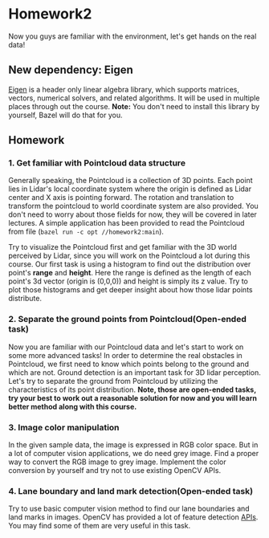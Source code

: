 # Homework2

Now you guys are familiar with the environment, let's get hands on the real data!

## New dependency: Eigen 
[Eigen](http://eigen.tuxfamily.org/index.php?title=Main_Page) is a header only linear algebra library, which supports matrices, vectors, numerical solvers, and related algorithms. It will be used in multiple places through out the course. **Note:** You don't need to install this library by yourself, Bazel will do that for you.

## Homework

### 1. Get familiar with Pointcloud data structure
Generally speaking, the Pointcloud is a collection of 3D points. Each point lies in Lidar's local coordinate system where the origin is defined as Lidar center and X axis is pointing forward. The rotation and translation to transform the pointcloud to world coordinate system are also provided. You don't need to worry about those fields for now, they will be covered in later lectures. A simple application has been provided to read the Pointcloud from file (`bazel run -c opt //homework2:main`).

Try to visualize the Pointcloud first and get familiar with the 3D world perceived by Lidar, since you will work on the Pointcloud a lot during this course. Our first task is using a histogram to find out the distribution over point's **range** and **height**. Here the range is defined as the length of each point's 3d vector (origin is (0,0,0)) and height is simply its z value. Try to plot those histograms and get deeper insight about how those lidar points distribute.

### 2. Separate the ground points from Pointcloud(**Open-ended task**)
Now you are familiar with our Pointcloud data and let's start to work on some more advanced tasks! In order to determine the real obstacles in Pointcloud, we first need to know which points belong to the ground and which are not. Ground detection is an important task for 3D lidar perception. Let's try to separate the ground from Pointcloud by utilizing the characteristics of its point distribution. 
**Note, those are open-ended tasks, try your best to work out a reasonable solution for now and you will learn better method along with this course.**

### 3. Image color manipulation
In the given sample data, the image is expressed in RGB color space. But in a lot of computer vision applications, we do need grey image. Find a proper way to convert the RGB image to grey image. Implement the color conversion by yourself and try not to use existing OpenCV APIs.

### 4. Lane boundary and land mark detection(**Open-ended task**)
Try to use basic computer vision method to find our lane boundaries and land marks in images. OpenCV has provided a lot of feature detection [APIs](https://docs.opencv.org/2.4/modules/imgproc/doc/feature_detection.html). You may find some of them are very useful in this task.


